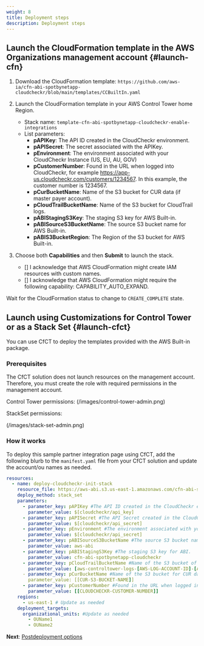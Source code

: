```yaml
---
weight: 8
title: Deployment steps
description: Deployment steps
---
```


## Launch the CloudFormation template in the AWS Organizations management account {#launch-cfn}

1. Download the CloudFormation template: `https://github.com/aws-ia/cfn-abi-spotbynetapp-cloudcheckr/blob/main/templates/CCBuiltIn.yaml`
2. Launch the CloudFormation template in your AWS Control Tower home Region.
    * Stack name: `template-cfn-abi-spotbynetapp-cloudcheckr-enable-integrations`
    * List parameters:
        * **pAPIKey**: The API ID created in the CloudCheckr environment.
        * **pAPISecret**: The secret associated with the APIKey.
        * **pEnvironment**: The environment associated with your CloudCheckr Instance (US, EU, AU, GOV)
        * **pCustomerNumber**: Found in the URL when logged into CloudCheckr, for example https://app-us.cloudcheckr.com/customers/1234567. In this example, the customer number is 1234567.
        * **pCurBucketName**: Name of the S3 bucket for CUR data (if master payer account).
        * **pCloudTrailBucketName**: Name of the S3 bucket for CloudTrail logs.
        * **pABIStagingS3Key**: The staging S3 key for AWS Built-in.
        * **pABISourceS3BucketName**: The source S3 bucket name for AWS Built-in.
        * **pABIS3BucketRegion**: The Region of the S3 bucket for AWS Built-in.

3. Choose both **Capabilities** and then **Submit** to launch the stack.
   - [] I acknowledge that AWS CloudFormation might create IAM resources with custom names.
   - [] I acknowledge that AWS CloudFormation might require the following capability: CAPABILITY_AUTO_EXPAND.

Wait for the CloudFormation status to change to `CREATE_COMPLETE` state.

## Launch using Customizations for Control Tower or as a Stack Set {#launch-cfct}

You can use CfCT to deploy the templates provided with the AWS Built-in package.

### Prerequisites

The CfCT solution does not launch resources on the management account. Therefore, you must create the role with required permissions in the management account.

Control Tower permissions:
(/images/control-tower-admin.png)

StackSet permissions:

(/images/stack-set-admin.png)

### How it works

To deploy this sample partner integration page using CfCT, add the following blurb to the `manifest.yaml` file from your CfCT solution and update the account/ou names as needed.


```yaml
resources:
  - name: deploy-cloudcheckr-init-stack
    resource_file: https://aws-abi.s3.us-east-1.amazonaws.com/cfn-abi-spotbynetapp-cloudcheckr/templates/CCBuiltIn.yaml
    deploy_method: stack_set
    parameters:
      - parameter_key: pAPIKey #The API ID created in the CloudCheckr environment.
        parameter_value: $[cloudcheckr/api_key]
      - parameter_key: pAPISecret #The API Secret created in the CloudCheckr environment.
        parameter_value: $[cloudcheckr/api_secret]
      - parameter_key: pEnvironment #The environment associated with your CloudCheckr Instance (US, EU, AU, GOV)
        parameter_value: $[cloudcheckr/api_secret]
      - parameter_key: pABISourceS3BucketName #The source S3 bucket name for ABI.
        parameter_value: aws-abi
      - parameter_key: pABIStagingS3Key #The staging S3 key for ABI.
        parameter_value: cfn-abi-spotbynetapp-cloudcheckr
      - parameter_key: pCloudTrailBucketName #Name of the S3 bucket of the organizational CloudTrail.
        parameter_value: [aws-controltower-logs-[AWS-LOG-ACCOUNT-ID]-[AWS-CONTROL-TOWER-HOME-REGION]
      - parameter_key: pCurBucketName #Name of the S3 bucket for CUR data (If master payer account).
        parameter_value: [[CUR-S3-BUCKET-NAME]]
      - parameter_key: pCustomerNumber #Found in the URL when logged into CloudCheckr. Example: https://app-us.cloudcheckr.com/customers/1234567 (The number after /customers/  in this case the customer number would be 1234567).
        parameter_value: [[CLOUDCHECKR-CUSTOMER-NUMBER]]
    regions:
      - us-east-1 # Update as needed
    deployment_targets:
      organizational_units: #Update as needed
        - OUName1
        - OUName2
```

**Next**: [Postdeployment options](/post-deployment-steps/index.html)
